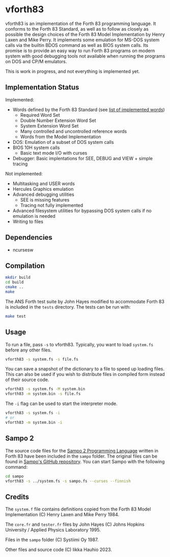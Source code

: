 # vforth83

vforth83 is an implementation of the Forth 83 programming language. It conforms to the Forth 83 Standard, as well as to follow as closely as possible the design choices of the Forth 83 Model Implementation by Henry Laxen and Mike Perry. It implements some emulation for MS-DOS system calls via the builtin BDOS command as well as BIOS system calls. Its promise is to provide an easy way to run Forth 83 programs on modern system with good debugging tools not available when running the programs on DOS and CP/M emulators.

This is work in progress, and not everything is implemented yet.

## Implementation Status

Implemented:

- Words defined by the Forth 83 Standard (see [list of implemented words](./IMPLEMENTED.md))
  - Required Word Set
  - Double Number Extension Word Set
  - System Extension Word Set
  - Many controlled and uncontrolled reference words
  - Words from the Model Implementation
- DOS: Emulation of a subset of DOS system calls
- BIOS 10H system calls
  - Basic text mode I/O with curses
- Debugger: Basic implentations for SEE, DEBUG and VIEW + simple tracing

Not implemented:

- Multitasking and USER words
- Hercules Graphics emulation
- Advanced debugging utilities
  - SEE is missing features
  - Tracing not fully implemented
- Advanced filesystem utilities for bypassing DOS system calls if no emulation is needed
- Writing to files

## Dependencies

- ncursesw

## Compilation

```sh
mkdir build
cd build
cmake ..
make
```

The ANS Forth test suite by John Hayes modified to accommodate Forth 83 is included in the `tests` directory.
The tests can be run with:

```sh
make test
```

## Usage

To run a file, pass `-s` to vforth83. Typically, you want to load `system.fs` before any other files.

```sh
vforth83 -s system.fs -s file.fs
```

You can save a snapshot of the dictionary to a file to speed up loading files.
This can also be used if you wish to distribute files in compiled form instead of their source code.

```sh
vforth83 -s system.fs -M system.bin
vforth83 -m system.bin -s file.fs
```

The `-i` flag can be used to start the interpreter mode.

```sh
vforth83 -s system.fs -i
# or
vforth83 -m system.bin -i
```

## Sampo 2

The source code files for the [Sampo 2 Programming Language](https://fi.wikipedia.org/wiki/Sampo_(ohjelmointikieli)) written in Forth 83 have been included in the `sampo` folder. The original files can be found in [Sampo's GitHub repository](https://github.com/sampo-lang/sampo/tree/master/Sampo_Fenix). You can start Sampo with the following command:

```sh
cd sampo
vforth83 -s ../system.fs -s sampo.fs --curses --finnish
```

## Credits

The `system.f` file contains definitions copied from the Forth 83 Model Implementation (C) Henry Laxen and Mike Perry 1984.

The `core.fr` and `tester.fr` files by John Hayes (C) Johns Hopkins University / Applied Physics Laboratory 1995.

Files in the `sampo` folder (C) Systiimi Oy 1987.

Other files and source code (C) Iikka Hauhio 2023.